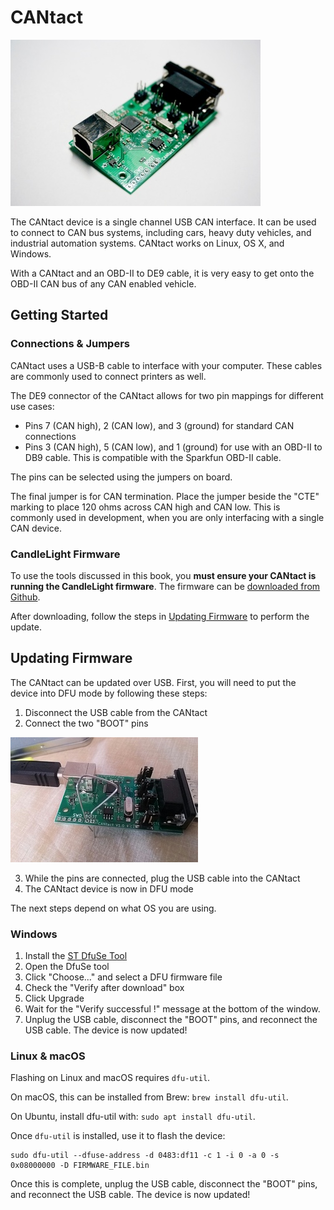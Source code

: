 # CANtact

![CANtact](cantact.jpg)

The CANtact device is a single channel USB CAN interface. It can be used to connect to CAN bus systems, including cars, heavy duty vehicles, and industrial automation systems. CANtact works on Linux, OS X, and Windows.

With a CANtact and an OBD-II to DE9 cable, it is very easy to get onto the OBD-II CAN bus of any CAN enabled vehicle. 

## Getting Started

### Connections & Jumpers

CANtact uses a USB-B cable to interface with your computer. These cables are commonly used to connect printers as well.

The DE9 connector of the CANtact allows for two pin mappings for different use cases:

- Pins 7 (CAN high), 2 (CAN low), and 3 (ground) for standard CAN connections
- Pins 3 (CAN high), 5 (CAN low), and 1 (ground) for use with an OBD-II to DB9 cable. This is compatible with the Sparkfun OBD-II cable.

The pins can be selected using the jumpers on board.

The final jumper is for CAN termination. Place the jumper beside the "CTE" marking to place 120 ohms across CAN high and CAN low. This is commonly used in development, when you are only interfacing with a single CAN device. 

### CandleLight Firmware
To use the tools discussed in this book, you **must ensure your CANtact is running the CandleLight firmware**. The firmware can be [downloaded from Github](https://github.com/linklayer/candleLight_fw/releases/download/cantact-8b2b2b4/gsusb_cantact_8b2b2b4.bin).

After downloading, follow the steps in [Updating Firmware](#updating-firmware) to perform the update.

## Updating Firmware

The CANtact can be updated over USB. First, you will need to put the device into DFU mode by following these steps: 

1.  Disconnect the USB cable from the CANtact
2. Connect the two "BOOT" pins

![Connecting the BOOT pins](enter-boot.jpg)

3. While the pins are connected, plug the USB cable into the CANtact
4. The CANtact device is now in DFU mode

The next steps depend on what OS you are using.

### Windows

1. Install the [ST DfuSe Tool](https://www.st.com/en/development-tools/stsw-stm32080.html)
2. Open the DfuSe tool
3. Click "Choose..." and select a DFU firmware file
4. Check the "Verify after download" box
5. Click Upgrade
6. Wait for the "Verify successful !" message at the bottom of the window.
7. Unplug the USB cable, disconnect the "BOOT" pins, and reconnect the USB cable. The device is now updated! 

### Linux & macOS

Flashing on Linux and macOS requires `dfu-util`.

On macOS, this can be installed from Brew: `brew install dfu-util`.

On Ubuntu, install dfu-util with: `sudo apt install dfu-util`.

Once `dfu-util` is installed, use it to flash the device:
```
sudo dfu-util --dfuse-address -d 0483:df11 -c 1 -i 0 -a 0 -s 0x08000000 -D FIRMWARE_FILE.bin
```

Once this is complete, unplug the USB cable, disconnect the "BOOT" pins, and reconnect the USB cable. The device is now updated! 